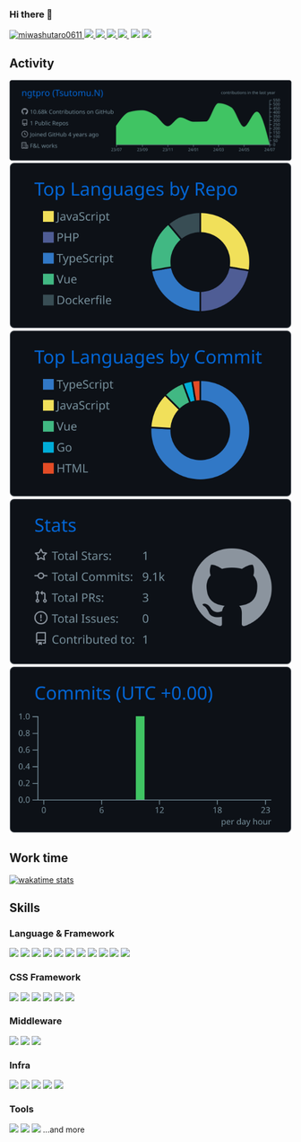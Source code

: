 ### Hi there 👋

[ ![miwashutaro0611](https://komarev.com/ghpvc/?username=ngtpro)
](https://github.com/ngtpro/ngtpro/)
[![](https://img.shields.io/twitter/follow/Ngtpro27?label=Twitter&logo=twitter&style=flat)
](http://twitter.com/jackmiwamiwa)
[![](https://img.shields.io/github/followers/ngtpro?label=follow&logo=github&style=flat)
](https://github.com/ngtpro)
[![](https://qiita-badge.apiapi.app/s/ngtpro/posts.svg)
](http://qiita.com/ngtpro)
[![](https://qiita-badge.apiapi.app/s/ngtpro/contributions.svg)
](http://qiita.com/ngtpro)
[![]()]()
[![](https://zenn.badge.nikaera.com/s/ngtpro/articles?style=plastic)](https://zenn.dev/ngtpro/articles)
[![](https://zenn.badge.nikaera.com/s/ngtpro/likes?style=plastic)](https://zenn.dev/ngtpro)

## Activity

![](https://raw.githubusercontent.com/ngtpro/ngtpro/main/profile-summary-card-output/github_dark/0-profile-details.svg)
![](https://raw.githubusercontent.com/ngtpro/ngtpro/main/profile-summary-card-output/github_dark/1-repos-per-language.svg)
![](https://raw.githubusercontent.com/ngtpro/ngtpro/main/profile-summary-card-output/github_dark/2-most-commit-language.svg)
![](https://raw.githubusercontent.com/ngtpro/ngtpro/main/profile-summary-card-output/github_dark/3-stats.svg)
![](https://raw.githubusercontent.com/ngtpro/ngtpro/main/profile-summary-card-output/github_dark/4-productive-time.svg)

## Work time

[![wakatime stats](https://github-readme-stats.vercel.app/api/wakatime?username=TSUTOMU&layout=compact&show_icons=true&theme=dark)](https://github.com/anuraghazra/github-readme-stats)

## Skills

### Language & Framework

[![](https://img.shields.io/badge/-TypeScript-000?style=flat&logo=TypeScript)](https://github.com/ngtpro)
[![](https://img.shields.io/badge/-Next.js-000?style=flat&logo=Next.js)](https://github.com/ngtpro)
[![](https://img.shields.io/badge/-Nuxt.js-000?style=flat&logo=Nuxt.js)](https://github.com/ngtpro)
[![](https://img.shields.io/badge/-React.js-000?style=flat&logo=React)](https://github.com/ngtpro)
[![](https://img.shields.io/badge/-Vue.js-000?style=flat&logo=Vue.js)](https://github.com/ngtpro)
[![](https://img.shields.io/badge/-Electron-000?style=flat&logo=Electron)](https://github.com/ngtpro)
[![](https://img.shields.io/badge/-Node.js-000?style=flat&logo=Node.js)](https://github.com/ngtpro)
[![](https://img.shields.io/badge/-Go-000?style=flat&logo=Go)](https://github.com/ngtpro)
[![](https://img.shields.io/badge/-PHP-000?style=flat&logo=PHP)](https://github.com/ngtpro)
[![](https://img.shields.io/badge/-Python-000?style=flat&logo=Python)](https://github.com/ngtpro)
[![](https://img.shields.io/badge/-ReactNative-000?style=flat&logo=React)](https://github.com/ngtpro)

### CSS Framework

[![](https://img.shields.io/badge/-MUI-000?style=flat&logo=MUI)](https://github.com/ngtpro)
[![](https://img.shields.io/badge/-TailwindCSS-000?style=flat&logo=TailwindCSS)](https://github.com/ngtpro)
[![](https://img.shields.io/badge/-shadcn/ui-000?style=flat&logo=shadcnui)](https://github.com/ngtpro)
[![](https://img.shields.io/badge/-NextUI-000?style=flat&logo=nextui)](https://github.com/ngtpro)
[![](https://img.shields.io/badge/-UIKit-000?style=flat&logo=UIKit)](https://github.com/ngtpro)
[![](https://img.shields.io/badge/-Sass-000?style=flat&logo=Sass)](https://github.com/ngtpro)

### Middleware

[![](https://img.shields.io/badge/-Docker-000?style=flat&logo=docker)](https://github.com/ngtpro)
[![](https://img.shields.io/badge/-MySQL-000?style=flat&logo=mysql)](https://github.com/ngtpro)
[![](https://img.shields.io/badge/-SQLite-000?style=flat&logo=SQLite)](https://github.com/ngtpro)

### Infra

[![](https://img.shields.io/badge/-AWS-000?style=flat&logo=amazonwebservices)](https://github.com/ngtpro)
[![](https://img.shields.io/badge/-Amplify-000?style=flat&logo=awsamplify)](https://github.com/ngtpro)
[![](https://img.shields.io/badge/-GoogleCloud-000?style=flat&logo=GoogleCloud)](https://github.com/ngtpro)
[![](https://img.shields.io/badge/-firebase-000?style=flat&logo=firebase)](https://github.com/ngtpro)
[![](https://img.shields.io/badge/-Vercel-000?style=flat&logo=Vercel)](https://github.com/ngtpro)

### Tools

[![](https://img.shields.io/badge/-Storybook-000?style=flat&logo=storybook)](https://github.com/ngtpro)
[![](https://img.shields.io/badge/-VSCode-000?style=flat&logo=VisualStudioCode)](https://github.com/ngtpro)
[![](https://img.shields.io/badge/-Figma-000?style=flat&logo=Figma)](https://github.com/ngtpro)
...and more

<!--
**ngtpro/ngtpro** is a ✨ _special_ ✨ repository because its `README.md` (this file) appears on your GitHub profile.

Here are some ideas to get you started:

- 🔭 I’m currently working on ...
- 🌱 I’m currently learning ...
- 👯 I’m looking to collaborate on ...
- 🤔 I’m looking for help with ...
- 💬 Ask me about ...
- 📫 How to reach me: ...
- 😄 Pronouns: ...
- ⚡ Fun fact: ...
-->

